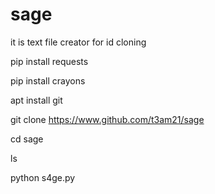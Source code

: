 # sage
it is text file creator for id cloning 

pip install requests 

pip install crayons 

apt install git 

git clone https://www.github.com/t3am21/sage

cd sage

ls

python s4ge.py


